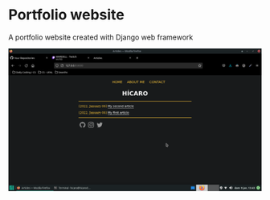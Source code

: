 # Portfolio website
A portfolio website created with Django web framework

![websiteState](Images/Screenshot_2022-01-09_13-43-48.png)
